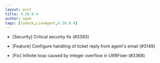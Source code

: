 ```yaml
---
layout: post
title: 4.28.0.4
author: opok
tags: [ladesk,LiveAgent,4.28.0.4]
---
```


- [Security] Critical security fix (#3393)

- [Feature] Configure handling of ticket reply from agent's email (#3149)
- [Fix] Infinite loop caused by integer overflow in Utf8Fixer (#3368)
